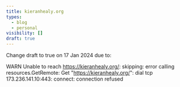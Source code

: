 ```yaml
---
title: kieranhealy.org
types:
  - blog
  - personal
visibility: []
draft: true
---
```


Change draft to true on 17 Jan 2024 due to:

WARN  Unable to reach https://kieranhealy.org/: skipping: error calling resources.GetRemote: Get "https://kieranhealy.org/": dial tcp 173.236.141.10:443: connect: connection refused
